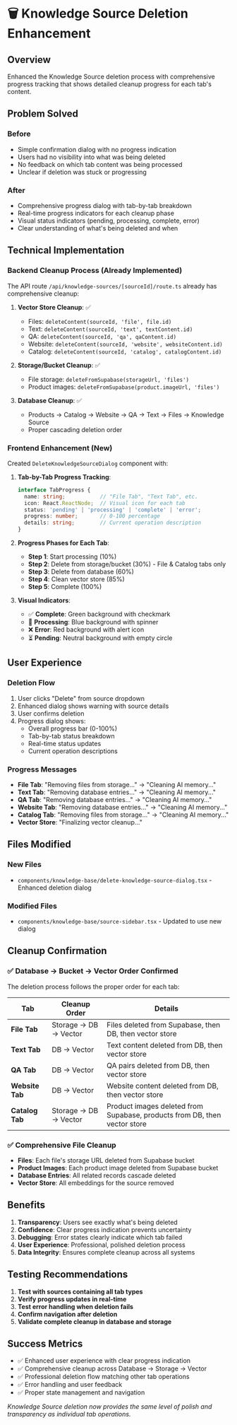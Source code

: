 # 🗑️ Knowledge Source Deletion Enhancement

## **Overview**
Enhanced the Knowledge Source deletion process with comprehensive progress tracking that shows detailed cleanup progress for each tab's content.

## **Problem Solved**

### **Before**
- Simple confirmation dialog with no progress indication
- Users had no visibility into what was being deleted
- No feedback on which tab content was being processed
- Unclear if deletion was stuck or progressing

### **After**
- Comprehensive progress dialog with tab-by-tab breakdown
- Real-time progress indicators for each cleanup phase
- Visual status indicators (pending, processing, complete, error)
- Clear understanding of what's being deleted and when

## **Technical Implementation**

### **Backend Cleanup Process (Already Implemented)**
The API route `/api/knowledge-sources/[sourceId]/route.ts` already has comprehensive cleanup:

1. **Vector Store Cleanup**: ✅
   - Files: `deleteContent(sourceId, 'file', file.id)`
   - Text: `deleteContent(sourceId, 'text', textContent.id)`
   - QA: `deleteContent(sourceId, 'qa', qaContent.id)`
   - Website: `deleteContent(sourceId, 'website', websiteContent.id)`
   - Catalog: `deleteContent(sourceId, 'catalog', catalogContent.id)`

2. **Storage/Bucket Cleanup**: ✅
   - File storage: `deleteFromSupabase(storageUrl, 'files')`
   - Product images: `deleteFromSupabase(product.imageUrl, 'files')`

3. **Database Cleanup**: ✅
   - Products → Catalog → Website → QA → Text → Files → Knowledge Source
   - Proper cascading deletion order

### **Frontend Enhancement (New)**
Created `DeleteKnowledgeSourceDialog` component with:

1. **Tab-by-Tab Progress Tracking**:
   ```typescript
   interface TabProgress {
     name: string;           // "File Tab", "Text Tab", etc.
     icon: React.ReactNode;  // Visual icon for each tab
     status: 'pending' | 'processing' | 'complete' | 'error';
     progress: number;       // 0-100 percentage
     details: string;        // Current operation description
   }
   ```

2. **Progress Phases for Each Tab**:
   - **Step 1**: Start processing (10%)
   - **Step 2**: Delete from storage/bucket (30%) - File & Catalog tabs only
   - **Step 3**: Delete from database (60%)
   - **Step 4**: Clean vector store (85%)
   - **Step 5**: Complete (100%)

3. **Visual Indicators**:
   - ✅ **Complete**: Green background with checkmark
   - 🔄 **Processing**: Blue background with spinner
   - ❌ **Error**: Red background with alert icon
   - ⏳ **Pending**: Neutral background with empty circle

## **User Experience**

### **Deletion Flow**
1. User clicks "Delete" from source dropdown
2. Enhanced dialog shows warning with source details
3. User confirms deletion
4. Progress dialog shows:
   - Overall progress bar (0-100%)
   - Tab-by-tab status breakdown
   - Real-time status updates
   - Current operation descriptions

### **Progress Messages**
- **File Tab**: "Removing files from storage..." → "Cleaning AI memory..."
- **Text Tab**: "Removing database entries..." → "Cleaning AI memory..."
- **QA Tab**: "Removing database entries..." → "Cleaning AI memory..."
- **Website Tab**: "Removing database entries..." → "Cleaning AI memory..."
- **Catalog Tab**: "Removing files from storage..." → "Cleaning AI memory..."
- **Vector Store**: "Finalizing vector cleanup..."

## **Files Modified**

### **New Files**
- `components/knowledge-base/delete-knowledge-source-dialog.tsx` - Enhanced deletion dialog

### **Modified Files**
- `components/knowledge-base/source-sidebar.tsx` - Updated to use new dialog

## **Cleanup Confirmation**

### **✅ Database → Bucket → Vector Order Confirmed**

The deletion process follows the proper order for each tab:

| **Tab** | **Cleanup Order** | **Details** |
|---------|------------------|-------------|
| **File Tab** | Storage → DB → Vector | Files deleted from Supabase, then DB, then vector store |
| **Text Tab** | DB → Vector | Text content deleted from DB, then vector store |
| **QA Tab** | DB → Vector | QA pairs deleted from DB, then vector store |
| **Website Tab** | DB → Vector | Website content deleted from DB, then vector store |
| **Catalog Tab** | Storage → DB → Vector | Product images deleted from Supabase, products from DB, then vector store |

### **✅ Comprehensive File Cleanup**
- **Files**: Each file's storage URL deleted from Supabase bucket
- **Product Images**: Each product image deleted from Supabase bucket
- **Database Entries**: All related records cascade deleted
- **Vector Store**: All embeddings for the source removed

## **Benefits**

1. **Transparency**: Users see exactly what's being deleted
2. **Confidence**: Clear progress indication prevents uncertainty
3. **Debugging**: Error states clearly indicate which tab failed
4. **User Experience**: Professional, polished deletion process
5. **Data Integrity**: Ensures complete cleanup across all systems

## **Testing Recommendations**

1. **Test with sources containing all tab types**
2. **Verify progress updates in real-time**
3. **Test error handling when deletion fails**
4. **Confirm navigation after deletion**
5. **Validate complete cleanup in database and storage**

## **Success Metrics**

- ✅ Enhanced user experience with clear progress indication
- ✅ Comprehensive cleanup across Database → Storage → Vector
- ✅ Professional deletion flow matching other tab operations
- ✅ Error handling and user feedback
- ✅ Proper state management and navigation

*Knowledge Source deletion now provides the same level of polish and transparency as individual tab operations.* 